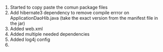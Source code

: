 1. Started to copy paste the comun package files
2. Add hibernate3 dependency to remove compile errror on ApplicationDaoHib.java (take the exact version from the manifest file in the jar)
3. Added web.xml
4. Added multiple needed dependencies
5. Added log4j config
6. 